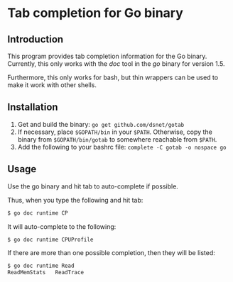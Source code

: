 # Tab completion for Go binary #

## Introduction ##

This program provides tab completion information for the Go binary. Currently,
this only works with the *doc* tool in the *go* binary for version 1.5.

Furthermore, this only works for bash, but thin wrappers can be used to make it
work with other shells.

## Installation ##

1. Get and build the binary: ```go get github.com/dsnet/gotab```
2. If necessary, place ```$GOPATH/bin``` in your ```$PATH```. Otherwise, copy
the binary from ```$GOPATH/bin/gotab``` to somewhere reachable from ```$PATH```.
3. Add the following to your bashrc file: ```complete -C gotab -o nospace go```

## Usage ##

Use the go binary and hit tab to auto-complete if possible.

Thus, when you type the following and hit tab:
```bash
$ go doc runtime CP
```

It will auto-complete to the following:
```bash
$ go doc runtime CPUProfile
```

If there are more than one possible completion, then they will be listed:
```bash
$ go doc runtime Read
ReadMemStats   ReadTrace
```
